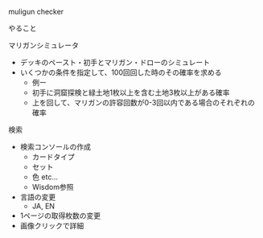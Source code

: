 muligun checker

やること

マリガンシミュレータ
- デッキのペースト・初手とマリガン・ドローのシミュレート
- いくつかの条件を指定して、100回回した時のその確率を求める
  - 例ー
  - 初手に洞窟探検と緑土地1枚以上を含む土地3枚以上がある確率
  - 上を回して、マリガンの許容回数が0-3回以内である場合のそれぞれの確率


検索
- 検索コンソールの作成
  - カードタイプ
  - セット
  - 色 etc...
  - Wisdom参照
- 言語の変更
  - JA, EN
- 1ページの取得枚数の変更
- 画像クリックで詳細
